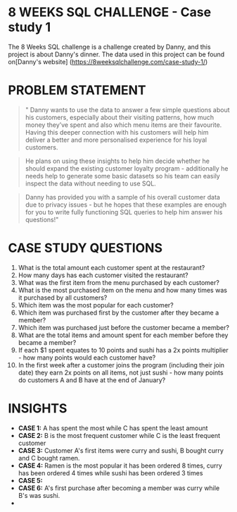 # 8 WEEKS SQL CHALLENGE - Case study 1
The 8 Weeks SQL challenge is a challenge created by Danny, and this project is about Danny's dinner. The data used in this project can be found on[Danny's website] (https://8weeksqlchallenge.com/case-study-1/)

# PROBLEM STATEMENT
> " Danny wants to use the data to answer a few simple questions about his customers, especially about their visiting patterns, how much money they’ve spent and also which menu items are their favourite. Having this deeper connection with his customers will help him deliver a better and more personalised experience for his loyal customers.

> He plans on using these insights to help him decide whether he should expand the existing customer loyalty program - additionally he needs help to generate some basic datasets so his team can easily inspect the data without needing to use SQL.

> Danny has provided you with a sample of his overall customer data due to privacy issues - but he hopes that these examples are enough for you to write fully functioning SQL queries to help him answer his questions!"

# CASE STUDY QUESTIONS
1. What is the total amount each customer spent at the restaurant?
2. How many days has each customer visited the restaurant?
3. What was the first item from the menu purchased by each customer?
4. What is the most purchased item on the menu and how many times was it purchased by all customers?
5. Which item was the most popular for each customer?
6. Which item was purchased first by the customer after they became a member?
7. Which item was purchased just before the customer became a member?
8. What are the total items and amount spent for each member before they became a member?
9. If each $1 spent equates to 10 points and sushi has a 2x points multiplier - how many points would each customer have?
10. In the first week after a customer joins the program (including their join date) they earn 2x points on all items, not just sushi - how many points do customers A and B have at the end of January?

# INSIGHTS
* **CASE 1:** A has spent the most while C has spent the least amount
* **CASE 2:** B is the most frequent customer while C is the least frequent customer
* **CASE 3:** Customer A's first items were curry and sushi, B bought curry and C bought ramen.
* **CASE 4:** Ramen is the most popular it has been ordered 8 times, curry has been ordered 4 times while sushi has been ordered 3 times
* **CASE 5:**
* **CASE 6:** A's first purchase after becoming a member was curry while B's was sushi.
*  



